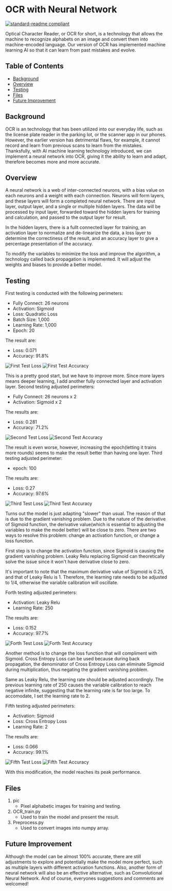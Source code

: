 # OCR with Neural Network

[![standard-readme compliant](https://img.shields.io/badge/standard--readme-OK-green.svg?style=flat-square)](https://github.com/RichardLitt/standard-readme)

Optical Character Reader, or OCR for short, is a technology that allows the machine to recognize alphabets on an image and convert them into machine-encoded language. Our version of OCR has implemented machine learning AI so that it can learn from past mistakes and evolve.

## Table of Contents

- [Background](#background)
- [Overview](#overview)
- [Testing](#testing)
- [Files](#files)
- [Future Improvement](#future-improvement)

## Background
OCR is an technology that has been utilized into our everyday life, such as the license plate reader in the parking lot, or the scanner app in our phones. However, the earlier version has detrimental flaws, for example, it cannot record and learn from previous scans to learn from the mistakes. Thanksfully, with AI machine learning technology introduced, we can implement a neural network into OCR, giving it the ability to learn and adapt, therefore becomes more and more accurate.

## Overview
A neural network is a web of inter-connected neurons, with a bias value on each neurons and a weight with each connection. Neurons will form layers, and these layers will form a completed neural network. There are input layer, output layer, and a single or multiple hidden layers. The data will be processed by input layer, forwarded toward the hidden layers for training and calculation, and passed to the output layer for result. 

In the hidden layers, there is a fullt connected layer for training, an activation layer to normalize and de-linearize the data, a loss layer to determine the correctiness of the result, and an accuracy layer to give a percentage presentation of the accuracy. 

To modify the variables to minimize the loss and improve the algorithm, a technology called back propagation is implemented. It will adjust the weights and biases to provide a better model.

## Testing
First testing is conducted with the following perimeters:
* Fully Connect: 26 neurons
* Activation: Sigmoid
* Loss: Quadratic Loss
* Batch Size: 1,000
* Learning Rate: 1,000
* Epoch: 20

The result are:
* Loss: 0.071
* Accuracy: 91.8%

![First Test Loss](https://github.com/HarryDYC/OCR/blob/main/TestResultGraph/1_loss.png)
![First Test Accuracy](https://github.com/HarryDYC/OCR/blob/main/TestResultGraph/1_accu.png)

This is a pretty good start, but we have to improve more. Since more layers means deeper learning, I add another fully connected layer and activation layer.
Second testing adjusted perimeters:
* Fully Connect: 26 neurons x 2
* Activation: Sigmoid x 2

The results are:
* Loss: 0.281
* Accuracy: 71.2%

![Second Test Loss](https://github.com/HarryDYC/OCR/blob/main/TestResultGraph/2_loss.png)
![Second Test Accuracy](https://github.com/HarryDYC/OCR/blob/main/TestResultGraph/2_accu.png)

The result is even worse, however, increasing the epoch(letting it trains more rounds) seems to make the result better than having one layer.
Third testing adjusted perimeter:
* epoch: 100

The results are:
* Loss: 0.27
* Accuracy: 97.6%

![Third Test Loss](https://github.com/HarryDYC/OCR/blob/main/TestResultGraph/3_loss.png)
![Third Test Accuracy](https://github.com/HarryDYC/OCR/blob/main/TestResultGraph/3_accu.png)

Turns out the model is just adapting "slower" than usual. The reason of that is due to the gradient vanishing problem. Due to the nature of the derivative of Sigmoid function, the derivative value(which is essential to adjusting the variables to make the model better) will be close to zero. There are two ways to resolve this problem: change an activation function, or change a loss function.

First step is to change the activation function, since Sigmoid is causing the gradient vanishing problem. Leaky Relu replacing Sigmoid can theoretically solve the issue since it won't have derivative close to zero. 

It's important to note that the maximum derivative value of Sigmoid is 0.25, and that of Leaky Relu is 1. Therefore, the learning rate needs to be adjusted to 1/4, otherwise the variable calibration will oscillate.

Forth testing adjusted perimeters:
* Activation: Leaky Relu
* Learning Rate: 250

The results are:
* Loss: 0.152
* Accuracy: 97.7%

![Forth Test Loss](https://github.com/HarryDYC/OCR/blob/main/TestResultGraph/4_loss.png)
![Forth Test Accuracy](https://github.com/HarryDYC/OCR/blob/main/TestResultGraph/4_accu.png)

Another method is to change the loss function that will compliment with Sigmoid. Cross Entropy Loss can be used because during back propagation, the denominator of Cross Entropy Loss can eliminate Sigmoid during multiplication, thus negating the gradient vanishing problem.

Same as Leaky Relu, the learning rate should be adjusted accordingly. The previous learning rate of 250 causes the variable calibration to reach negative infinite, suggesting that the learning rate is far too large. To accomodate, I set the learning rate to 2.

Fifth testing adjusted perimeters:
* Activation: Sigmoid
* Loss: Cross Entropy Loss
* Learning Rate: 2

The results are:
* Loss: 0.066
* Accuracy: 99.1%

![Fifth Test Loss](https://github.com/HarryDYC/OCR/blob/main/TestResultGraph/5_loss.png)
![Fifth Test Accuracy](https://github.com/HarryDYC/OCR/blob/main/TestResultGraph/5_accu.png)

With this modification, the model reaches its peak performance.

## Files
1. pic
    * Pixel alphabetic images for training and testing.
2. OCR_train.py
    * Used to train the model and present the result.
3. Preprocess.py
    * Used to convert images into numpy array.

## Future Improvement
Although the model can be almost 100% accurate, there are still adjustments to explore and potentially make the model more perfect, such as multiple layers with different activation functions. Also, another form of neural network will also be an effective alternative, such as Comvolutional Neural Network. And of course, everyones suggestions and comments are welcomed!
